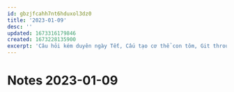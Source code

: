 ```yaml
---
id: gbzjfcahh7nt6hduxol3dz0
title: '2023-01-09'
desc: ''
updated: 1673316179846
created: 1673228135900
excerpt: 'Câu hỏi kém duyên ngày Tết, Cấu tạo cơ thể con tôm, Git through images, Measuring Money: M1 and M2, Cloud Sync Backup'
---
```

# Notes 2023-01-09